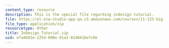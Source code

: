 ```yaml
---
content_type: resource
description: This is the special file regarding indesign tutorial.
file: https://ol-ocw-studio-app-qa.s3.amazonaws.com/courses/11-123-big-plans-and-mega-urban-landscapes-spring-2014/efa4692e225d090e91a2814661be7cbb_InDesign_Tutorial.zip
file_type: application/zip
resourcetype: Other
title: InDesign_Tutorial.zip
uid: efa4692e-225d-090e-91a2-814661be7cbb
---
```

